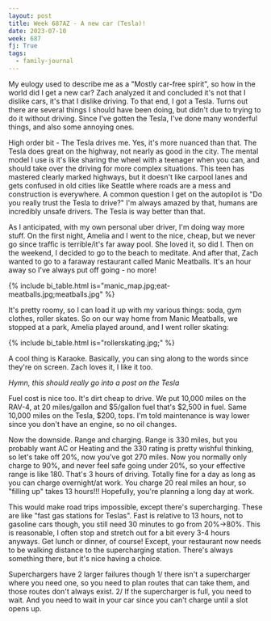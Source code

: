 ```yaml
---
layout: post
title: Week 687AZ - A new car (Tesla)!
date: 2023-07-10
week: 687
fj: True
tags:
  - family-journal
---
```


My eulogy used to describe me as a "Mostly car-free spirit", so how in the world did I get a new car? Zach analyzed it and concluded it's not that I dislike cars, it's that I dislike driving. To that end, I got a Tesla. Turns out there are several things I should have been doing, but didn't due to trying to do it without driving. Since I've gotten the Tesla, I've done many wonderful things, and also some annoying ones.

High order bit - The Tesla drives me. Yes, it's more nuanced than that. The Tesla does great on the highway, not nearly as good in the city. The mental model I use is it's like sharing the wheel with a teenager when you can, and should take over the driving for more complex situations. This teen has mastered clearly marked highways, but it doesn't like carpool lanes and gets confused in old cities like Seattle where roads are a mess and construction is everywhere. A common question I get on the autopilot is "Do you really trust the Tesla to drive?" I'm always amazed by that, humans are incredibly unsafe drivers. The Tesla is way better than that.

As I anticipated, with my own personal uber driver, I'm doing way more stuff. On the first night, Amelia and I went to the nice, cheap, but we never go since traffic is terrible/it's far away pool. She loved it, so did I. Then on the weekend, I decided to go to the beach to meditate. And after that, Zach wanted to go to a faraway restaurant called Manic Meatballs. It's an hour away so I've always put off going - no more!

{% include bi_table.html is="manic_map.jpg;eat-meatballs.jpg;meatballs.jpg" %}

It's pretty roomy, so I can load it up with my various things: soda, gym clothes, roller skates. So on our way home from Manic Meatballs, we stopped at a park, Amelia played around, and I went roller skating:

{% include bi_table.html is="rollerskating.jpg;" %}

A cool thing is Karaoke. Basically, you can sing along to the words since they're on screen. Zach loves it, I like it too.

_Hymn, this should really go into a post on the Tesla_

Fuel cost is nice too. It's dirt cheap to drive. We put 10,000 miles on the RAV-4, at 20 miles/gallon and $5/gallon fuel that's $2,500 in fuel. Same 10,000 miles on the Tesla, \$200, tops. I'm told maintenance is way lower since you don't have an engine, so no oil changes.

Now the downside. Range and charging. Range is 330 miles, but you probably want AC or Heating and the 330 rating is pretty wishful thinking, so let's take off 20%, now you've got 270 miles. Now you normally only charge to 90%, and never feel safe going under 20%, so your effective range is like 180. That's 3 hours of driving. Totally fine for a day as long as you can charge overnight/at work. You charge 20 real miles an hour, so "filling up" takes 13 hours!!! Hopefully, you're planning a long day at work.

This would make road trips impossible, except there's supercharging. These are like "fast gas stations for Teslas". Fast is relative to 13 hours, not to gasoline cars though, you still need 30 minutes to go from 20%->80%. This is reasonable, I often stop and stretch out for a bit every 3-4 hours anyways. Get lunch or dinner, of course! Except, your restaurant now needs to be walking distance to the supercharging station. There's always something there, but it's nice having a choice.

Superchargers have 2 larger failures though 1/ there isn't a supercharger where you need one, so you need to plan routes that can take them, and those routes don't always exist. 2/ If the supercharger is full, you need to wait. And you need to wait in your car since you can't charge until a slot opens up.
